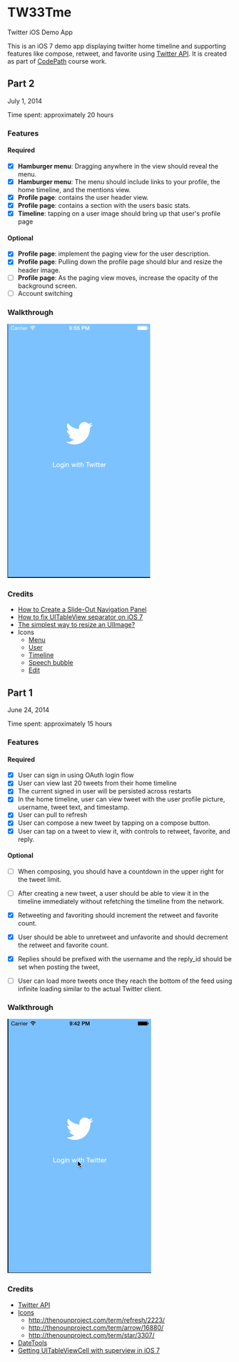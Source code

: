 TW33Tme
========
Twitter iOS Demo App

This is an iOS 7 demo app displaying twitter home timeline and supporting features like compose, retweet, and favorite using [Twitter API](https://dev.twitter.com/docs/api/1.1). It is created as part of [CodePath](http://codepath.com/) course work. 

Part 2
--------
July 1, 2014

Time spent: approximately 20 hours 

### Features

#### Required
- [x] __Hamburger menu__: Dragging anywhere in the view should reveal the menu.
- [x] __Hamburger menu__: The menu should include links to your profile, the home timeline, and the mentions view.
- [x] __Profile page__: contains the user header view.
- [x] __Profile page__: contains a section with the users basic stats.
- [x] __Timeline__: tapping on a user image should bring up that user's profile page

#### Optional
- [x] __Profile page__: implement the paging view for the user description.
- [x] __Profile page__: Pulling down the profile page should blur and resize the header image.
- [ ] __Profile page__: As the paging view moves, increase the opacity of the background screen.
- [ ] Account switching

### Walkthrough
![Video Walkthrough](TW33Tme-part2.gif)

### Credits
* [How to Create a Slide-Out Navigation Panel](http://www.raywenderlich.com/32054/how-to-create-a-slide-out-navigation-like-facebook-and-path)
* [How to fix UITableView separator on iOS 7](http://stackoverflow.com/questions/18773239/how-to-fix-uitableview-separator-on-ios-7)
* [The simplest way to resize an UIImage?](http://stackoverflow.com/questions/2658738/the-simplest-way-to-resize-an-uiimage)
* Icons
  * [Menu](http://thenounproject.com/term/menu/53129/)
  * [User](http://thenounproject.com/term/user/7078/)
  * [Timeline](http://thenounproject.com/term/timeline/8254/)
  * [Speech bubble](http://thenounproject.com/term/speech-bubble/48626/)
  * [Edit](http://thenounproject.com/term/edit/31085/)


Part 1
--------
June 24, 2014

Time spent: approximately 15 hours

### Features

#### Required
- [x] User can sign in using OAuth login flow
- [x] User can view last 20 tweets from their home timeline
- [x] The current signed in user will be persisted across restarts
- [x] In the home timeline, user can view tweet with the user profile picture, username, tweet text, and timestamp.
- [x] User can pull to refresh
- [x] User can compose a new tweet by tapping on a compose button.
- [x] User can tap on a tweet to view it, with controls to retweet, favorite, and reply.

#### Optional
- [ ] When composing, you should have a countdown in the upper right for the tweet limit.
- [ ] After creating a new tweet, a user should be able to view it in the timeline immediately without refetching the timeline from the network.
- [x] Retweeting and favoriting should increment the retweet and favorite count.
- [x] User should be able to unretweet and unfavorite and should decrement the retweet and favorite count.
- [x] Replies should be prefixed with the username and the reply_id should be set when posting the tweet,
- [ ] User can load more tweets once they reach the bottom of the feed using infinite loading similar to the actual Twitter client.


### Walkthrough
![Video Walkthrough](TW33Tme-walkthrough.gif)

### Credits
* [Twitter API](https://dev.twitter.com/docs/api/1.1)
* [Icons](http://thenounproject.com)
  * http://thenounproject.com/term/refresh/2223/
  * http://thenounproject.com/term/arrow/16880/
  * http://thenounproject.com/term/star/3307/
* [DateTools](https://github.com/MatthewYork/DateTools)
* [Getting UITableViewCell with superview in iOS 7](http://stackoverflow.com/questions/18962771/getting-uitableviewcell-with-superview-in-ios-7)